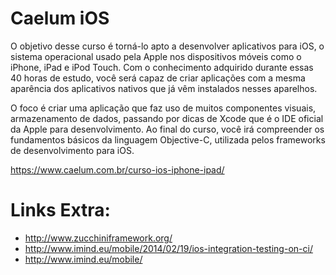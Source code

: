 Caelum iOS
==========

O objetivo desse curso é torná-lo apto a desenvolver aplicativos para iOS, o sistema operacional usado pela Apple nos dispositivos móveis como o iPhone, iPad e iPod Touch. Com o conhecimento adquirido durante essas 40 horas de estudo, você será capaz de criar aplicações com a mesma aparência dos aplicativos nativos que já vêm instalados nesses aparelhos.

O foco é criar uma aplicação que faz uso de muitos componentes visuais, armazenamento de dados, passando por dicas de Xcode que é o IDE oficial da Apple para desenvolvimento. Ao final do curso, você irá compreender os fundamentos básicos da linguagem Objective-C, utilizada pelos frameworks de desenvolvimento para iOS.

https://www.caelum.com.br/curso-ios-iphone-ipad/

# Links Extra:

 - http://www.zucchiniframework.org/
 - http://www.imind.eu/mobile/2014/02/19/ios-integration-testing-on-ci/
 - http://www.imind.eu/mobile/
